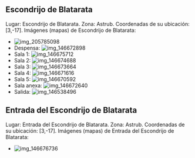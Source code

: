 ## Escondrijo de Blatarata
Lugar: Escondrijo de Blatarata.
Zona: Astrub.
Coordenadas de su ubicación: [3,-17].
Imágenes (mapas) de Escondrijo de Blatarata:
- ![img_205785098](https://media.discordapp.net/attachments/1115311447145193482/1115347830215811153/205785098.jpg)
- Despensa: ![img_146672898](https://media.discordapp.net/attachments/1115311447145193482/1115327223092760646/146672898.jpg)
- Sala 1: ![img_146675712](https://media.discordapp.net/attachments/1115311447145193482/1115327227823919275/146675712.jpg)
- Sala 2: ![img_146674688](https://media.discordapp.net/attachments/1115311447145193482/1115327226355916910/146674688.jpg)
- Sala 3: ![img_146673664](https://media.discordapp.net/attachments/1115311447145193482/1115327224686579732/146673664.jpg)
- Sala 4: ![img_146671616](https://media.discordapp.net/attachments/1115311447145193482/1115327199956979813/146671616.jpg)
- Sala 5: ![img_146670592](https://media.discordapp.net/attachments/1115311447145193482/1115327198405066832/146670592.jpg)
- Sala anexa: ![img_146672640](https://media.discordapp.net/attachments/1115311447145193482/1115327220500664340/146672640.jpg)
- Salida: ![img_146538496](https://media.discordapp.net/attachments/1115311447145193482/1115327196882542683/146538496.jpg)

## Entrada del Escondrijo de Blatarata
Lugar: Entrada del Escondrijo de Blatarata.
Zona: Astrub.
Coordenadas de su ubicación: [3,-17].
Imágenes (mapas) de Entrada del Escondrijo de Blatarata:
- ![img_146676736](https://media.discordapp.net/attachments/1115311447145193482/1115327231527489658/146676736.jpg)
